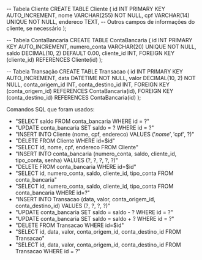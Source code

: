 -- Tabela Cliente
CREATE TABLE Cliente (
id INT PRIMARY KEY AUTO_INCREMENT,
nome VARCHAR(255) NOT NULL,
cpf VARCHAR(14) UNIQUE NOT NULL,
endereco TEXT,
-- Outros campos de informações do cliente, se necessário
);

-- Tabela ContaBancaria
CREATE TABLE ContaBancaria (
id INT PRIMARY KEY AUTO_INCREMENT,
numero_conta VARCHAR(20) UNIQUE NOT NULL,
saldo DECIMAL(10, 2) DEFAULT 0.00,
cliente_id INT,
FOREIGN KEY (cliente_id) REFERENCES Cliente(id)
);

-- Tabela Transação
CREATE TABLE Transacao (
id INT PRIMARY KEY AUTO_INCREMENT,
data DATETIME NOT NULL,
valor DECIMAL(10, 2) NOT NULL,
conta_origem_id INT,
conta_destino_id INT,
FOREIGN KEY (conta_origem_id) REFERENCES ContaBancaria(id),
FOREIGN KEY (conta_destino_id) REFERENCES ContaBancaria(id)
);

Comandos SQL que foram usados:

- "SELECT saldo FROM conta_bancaria WHERE id = ?"
- "UPDATE conta_bancaria SET saldo = ? WHERE id = ?"
- "INSERT INTO Cliente (nome, cpf, endereco) VALUES ('$nome', '$cpf', ?)"
- "DELETE FROM Cliente WHERE id=$id"
- "SELECT id, nome, cpf, endereco FROM Cliente"
- "INSERT INTO conta_bancaria (numero_conta, saldo, cliente_id, tipo_conta, senha) VALUES (?, ?, ?, ?, ?)"
- "DELETE FROM conta_bancaria WHERE id=$id"
- "SELECT id, numero_conta, saldo, cliente_id, tipo_conta FROM conta_bancaria"
- "SELECT id, numero_conta, saldo, cliente_id, tipo_conta FROM conta_bancaria WHERE id=?"
- "INSERT INTO Transacao (data, valor, conta_origem_id, conta_destino_id) VALUES (?, ?, ?, ?)"
- "UPDATE conta_bancaria SET saldo = saldo - ? WHERE id = ?"
- "UPDATE conta_bancaria SET saldo = saldo + ? WHERE id = ?"
- "DELETE FROM Transacao WHERE id=$id"
- "SELECT id, data, valor, conta_origem_id, conta_destino_id FROM Transacao"
- "SELECT id, data, valor, conta_origem_id, conta_destino_id FROM Transacao WHERE id = ?"
